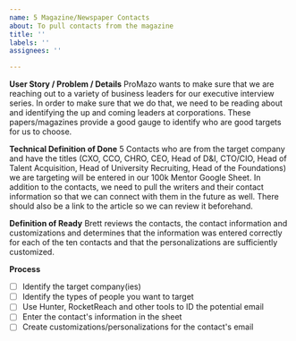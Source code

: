 ```yaml
---
name: 5 Magazine/Newspaper Contacts
about: To pull contacts from the magazine
title: ''
labels: ''
assignees: ''

---
```


**User Story / Problem / Details**
ProMazo wants to make sure that we are reaching out to a variety of business leaders for our executive interview series. In order to make sure that we do that, we need to be reading about and identifying the up and coming leaders at corporations. These papers/magazines provide a good gauge to identify who are good targets for us to choose.

**Technical Definition of Done**
5 Contacts who are from the target company and have the titles (CXO, CCO, CHRO, CEO, Head of D&I, CTO/CIO, Head of Talent Acquisition, Head of University Recruiting, Head of the Foundations) we are targeting will be entered in our 100k Mentor Google Sheet. In addition to the contacts, we need to pull the writers and their contact information so that we can connect with them in the future as well. There should also be a link to the article so we can review it beforehand.

**Definition of Ready**
Brett reviews the contacts, the contact information and customizations and determines that the information was entered correctly for each of the ten contacts and that the personalizations are sufficiently customized.


**Process**
- [ ] Identify the target company(ies)
- [ ] Identify the types of people you want to target
- [ ] Use Hunter, RocketReach and other tools to ID the potential email
- [ ] Enter the contact's information in the sheet
- [ ] Create customizations/personalizations for the contact's email
